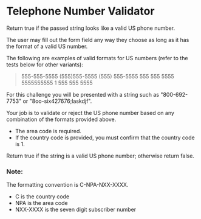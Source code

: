 # Telephone Number Validator
Return true if the passed string looks like a valid US phone number.

The user may fill out the form field any way they choose as long as it has the format of a valid US number.

The following are examples of valid formats for US numbers (refer to the tests below for other variants):

>555-555-5555
(555)555-5555
(555) 555-5555
555 555 5555
5555555555
1 555 555 5555

For this challenge you will be presented with a string such as "800-692-7753" or "8oo-six427676;laskdjf".

Your job is to validate or reject the US phone number based on any combination of the formats provided above.

* The area code is required.
* If the country code is provided, you must confirm that the country code is 1.

Return true if the string is a valid US phone number; otherwise return false.

### Note:
The formatting convention 
is C-NPA-NXX-XXXX.
* C is the country code
* NPA is the area code
* NXX-XXXX is the seven digit subscriber number